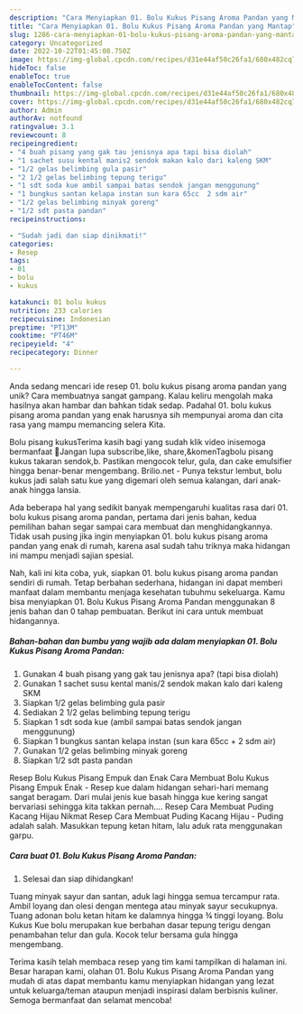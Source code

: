 ```yaml
---
description: "Cara Menyiapkan 01. Bolu Kukus Pisang Aroma Pandan yang Mantap"
title: "Cara Menyiapkan 01. Bolu Kukus Pisang Aroma Pandan yang Mantap"
slug: 1286-cara-menyiapkan-01-bolu-kukus-pisang-aroma-pandan-yang-mantap
category: Uncategorized
date: 2022-10-22T01:45:08.750Z
image: https://img-global.cpcdn.com/recipes/d31e44af50c26fa1/680x482cq70/01-bolu-kukus-pisang-aroma-pandan-foto-resep-utama.jpg
hideToc: false
enableToc: true
enableTocContent: false
thumbnail: https://img-global.cpcdn.com/recipes/d31e44af50c26fa1/680x482cq70/01-bolu-kukus-pisang-aroma-pandan-foto-resep-utama.jpg
cover: https://img-global.cpcdn.com/recipes/d31e44af50c26fa1/680x482cq70/01-bolu-kukus-pisang-aroma-pandan-foto-resep-utama.jpg
author: Admin
authorAv: notfound
ratingvalue: 3.1
reviewcount: 8
recipeingredient:
- "4 buah pisang yang gak tau jenisnya apa tapi bisa diolah"
- "1 sachet susu kental manis2 sendok makan kalo dari kaleng SKM"
- "1/2 gelas belimbing gula pasir"
- "2 1/2 gelas belimbing tepung terigu"
- "1 sdt soda kue ambil sampai batas sendok jangan menggunung"
- "1 bungkus santan kelapa instan sun kara 65cc  2 sdm air"
- "1/2 gelas belimbing minyak goreng"
- "1/2 sdt pasta pandan"
recipeinstructions:

- "Sudah jadi dan siap dinikmati!"
categories:
- Resep
tags:
- 01
- bolu
- kukus

katakunci: 01 bolu kukus 
nutrition: 233 calories
recipecuisine: Indonesian
preptime: "PT13M"
cooktime: "PT46M"
recipeyield: "4"
recipecategory: Dinner

---
```





Anda sedang mencari ide resep 01. bolu kukus pisang aroma pandan yang unik? Cara membuatnya sangat gampang. Kalau keliru mengolah maka hasilnya akan hambar dan bahkan tidak sedap. Padahal 01. bolu kukus pisang aroma pandan yang enak harusnya sih mempunyai aroma dan cita rasa yang mampu memancing selera Kita.





Bolu pisang kukusTerima kasih bagi yang sudah klik video inisemoga bermanfaat 🙏Jangan lupa subscribe,like, share,&amp;komenTagbolu pisang kukus takaran sendok,b. Pastikan mengocok telur, gula, dan cake emulsifier hingga benar-benar mengembang. Brilio.net - Punya tekstur lembut, bolu kukus jadi salah satu kue yang digemari oleh semua kalangan, dari anak-anak hingga lansia.

Ada beberapa hal yang sedikit banyak mempengaruhi kualitas rasa dari 01. bolu kukus pisang aroma pandan, pertama dari jenis bahan, kedua pemilihan bahan segar sampai cara membuat dan menghidangkannya. Tidak usah pusing jika ingin menyiapkan 01. bolu kukus pisang aroma pandan yang enak di rumah, karena asal sudah tahu triknya maka hidangan ini mampu menjadi sajian spesial.






Nah, kali ini kita coba, yuk, siapkan 01. bolu kukus pisang aroma pandan sendiri di rumah. Tetap berbahan sederhana, hidangan ini dapat memberi manfaat dalam membantu menjaga kesehatan tubuhmu sekeluarga. Kamu bisa menyiapkan 01. Bolu Kukus Pisang Aroma Pandan menggunakan 8 jenis bahan dan 0 tahap pembuatan. Berikut ini cara untuk membuat hidangannya.

<!--inarticleads1-->

##### Bahan-bahan dan bumbu yang wajib ada dalam menyiapkan 01. Bolu Kukus Pisang Aroma Pandan:

1. Gunakan 4 buah pisang yang gak tau jenisnya apa? (tapi bisa diolah)
1. Gunakan 1 sachet susu kental manis/2 sendok makan kalo dari kaleng SKM
1. Siapkan 1/2 gelas belimbing gula pasir
1. Sediakan 2 1/2 gelas belimbing tepung terigu
1. Siapkan 1 sdt soda kue (ambil sampai batas sendok jangan menggunung)
1. Siapkan 1 bungkus santan kelapa instan (sun kara 65cc + 2 sdm air)
1. Gunakan 1/2 gelas belimbing minyak goreng
1. Siapkan 1/2 sdt pasta pandan


Resep Bolu Kukus Pisang Empuk dan Enak Cara Membuat Bolu Kukus Pisang Empuk Enak - Resep kue dalam hidangan sehari-hari memang sangat beragam. Dari mulai jenis kue basah hingga kue kering sangat bervariasi sehingga kita takkan pernah…. Resep Cara Membuat Puding Kacang Hijau Nikmat Resep Cara Membuat Puding Kacang Hijau - Puding adalah salah. Masukkan tepung ketan hitam, lalu aduk rata menggunakan garpu. 

<!--inarticleads2-->

##### Cara buat 01. Bolu Kukus Pisang Aroma Pandan:


1. Selesai dan siap dihidangkan!

Tuang minyak sayur dan santan, aduk lagi hingga semua tercampur rata. Ambil loyang dan olesi dengan mentega atau minyak sayur secukupnya. Tuang adonan bolu ketan hitam ke dalamnya hingga ¾ tinggi loyang. Bolu Kukus Kue bolu merupakan kue berbahan dasar tepung terigu dengan penambahan telur dan gula. Kocok telur bersama gula hingga mengembang. 

Terima kasih telah membaca resep yang tim kami tampilkan di halaman ini. Besar harapan kami, olahan 01. Bolu Kukus Pisang Aroma Pandan yang mudah di atas dapat membantu kamu menyiapkan hidangan yang lezat untuk keluarga/teman ataupun menjadi inspirasi dalam berbisnis kuliner. Semoga bermanfaat dan selamat mencoba!
